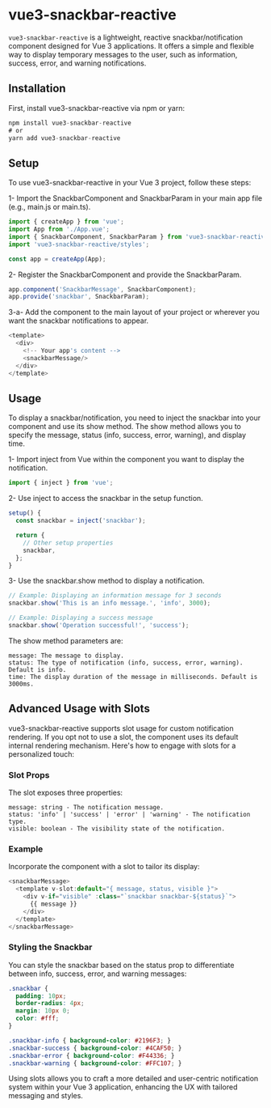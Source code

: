 # vue3-snackbar-reactive

`vue3-snackbar-reactive` is a lightweight, reactive snackbar/notification component designed for Vue 3 applications. It offers a simple and flexible way to display temporary messages to the user, such as information, success, error, and warning notifications.

## Installation

First, install vue3-snackbar-reactive via npm or yarn:

```javascript
npm install vue3-snackbar-reactive
# or
yarn add vue3-snackbar-reactive

```


## Setup

To use vue3-snackbar-reactive in your Vue 3 project, follow these steps:

1- Import the SnackbarComponent and SnackbarParam in your main app file (e.g., main.js or main.ts).

```javascript
import { createApp } from 'vue';
import App from './App.vue';
import { SnackbarComponent, SnackbarParam } from 'vue3-snackbar-reactive';
import 'vue3-snackbar-reactive/styles';

const app = createApp(App);
```
2- Register the SnackbarComponent and provide the SnackbarParam.

```javascript
app.component('SnackbarMessage', SnackbarComponent);
app.provide('snackbar', SnackbarParam);
```
3-a- Add the <snackbarMessage/> component to the main layout of your project or wherever you want the snackbar notifications to appear.

```javascript
<template>
  <div>
    <!-- Your app's content -->
    <snackbarMessage/>
  </div>
</template>
```

## Usage

To display a snackbar/notification, you need to inject the snackbar into your component and use its show method. The show method allows you to specify the message, status (info, success, error, warning), and display time.

1- Import inject from Vue within the component you want to display the notification.

```javascript
import { inject } from 'vue';
```
2- Use inject to access the snackbar in the setup function.

```javascript
setup() {
  const snackbar = inject('snackbar');

  return {
    // Other setup properties
    snackbar,
  };
}
```
3- Use the snackbar.show method to display a notification.

```javascript
// Example: Displaying an information message for 3 seconds
snackbar.show('This is an info message.', 'info', 3000);

// Example: Displaying a success message
snackbar.show('Operation successful!', 'success');
```

The show method parameters are:

    message: The message to display.
    status: The type of notification (info, success, error, warning). Default is info.
    time: The display duration of the message in milliseconds. Default is 3000ms.

## Advanced Usage with Slots

vue3-snackbar-reactive supports slot usage for custom notification rendering. If you opt not to use a slot, the component uses its default internal rendering mechanism. Here's how to engage with slots for a personalized touch:

### Slot Props

The <snackbarMessage/> slot exposes three properties:

    message: string - The notification message.
    status: 'info' | 'success' | 'error' | 'warning' - The notification type.
    visible: boolean - The visibility state of the notification.

### Example

Incorporate the <snackbarMessage/> component with a slot to tailor its display:


```javascript
<snackbarMessage>
  <template v-slot:default="{ message, status, visible }">
    <div v-if="visible" :class="`snackbar snackbar-${status}`">
      {{ message }}
    </div>
  </template>
</snackbarMessage>
```

### Styling the Snackbar
You can style the snackbar based on the status prop to differentiate between info, success, error, and warning messages:
```css
.snackbar {
  padding: 10px;
  border-radius: 4px;
  margin: 10px 0;
  color: #fff;
}

.snackbar-info { background-color: #2196F3; }
.snackbar-success { background-color: #4CAF50; }
.snackbar-error { background-color: #F44336; }
.snackbar-warning { background-color: #FFC107; }
```
Using slots allows you to craft a more detailed and user-centric notification system within your Vue 3 application, enhancing the UX with tailored messaging and styles.
